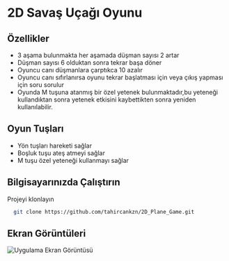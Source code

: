 
# 2D Savaş Uçağı Oyunu




## Özellikler

- 3 aşama bulunmakta her aşamada düşman sayısı 2 artar
- Düşman sayısı 6 olduktan sonra tekrar başa döner
- Oyuncu canı düşmanlara çarptıkca 10 azalır
- Oyuncu canı sıfırlanırsa oyunu tekrar başlatması için veya çıkış yapması için soru sorulur
- Oyunda M tuşuna atanmış bir özel yetenek bulunmaktadır,bu yeteneği kullandıktan sonra yetenek etkisini kaybettikten sonra yeniden kullanılabilir.

## Oyun Tuşları

- Yön tuşları hareketi sağlar
- Boşluk tuşu ateş atmeyi sağlar
- M tuşu özel yeteneği kullanmayı sağlar

  
## Bilgisayarınızda Çalıştırın

Projeyi klonlayın

```bash
  git clone https://github.com/tahircankzn/2D_Plane_Game.git
```



  
## Ekran Görüntüleri

![Uygulama Ekran Görüntüsü](https://photos.app.goo.gl/RsJ1cHNdbcQ3KczC9)

  
